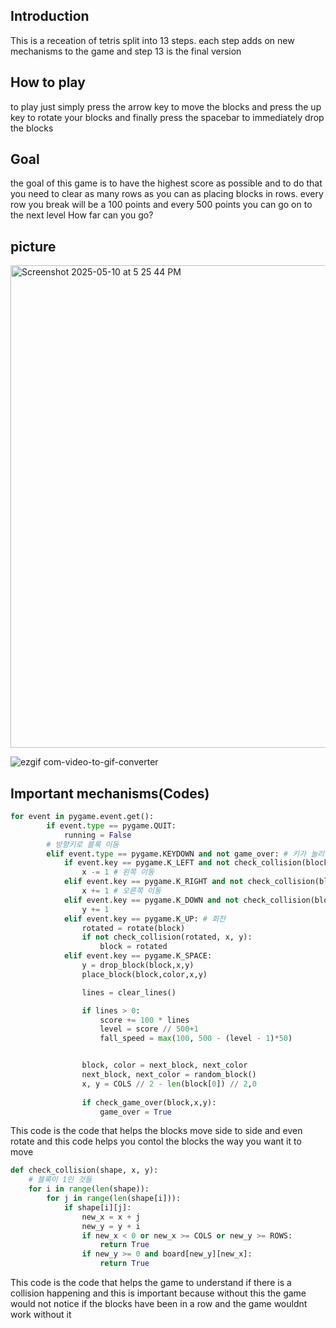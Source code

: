 ## Introduction 
This is a receation of tetris split into 13 steps. 
each step adds on new mechanisms to the game and step 13 is the final version
## How to play 
to play just simply press the arrow key to move the blocks and press the up key to rotate your blocks 
and finally press the spacebar to immediately drop the blocks 
## Goal 
the goal of this game is to have the highest score as possible and to do that
you need to clear as many rows as you can as placing blocks in rows.
every row you break will be a 100 points and every 500 points you can go on to the next level
How far can you go?
## picture 
<img width="772" alt="Screenshot 2025-05-10 at 5 25 44 PM" src="https://github.com/user-attachments/assets/a6edd9f0-81fd-4491-bf57-0ae75c7e9f9a" />    
    
![ezgif com-video-to-gif-converter](https://github.com/user-attachments/assets/cf190559-47be-4bbe-88ec-61737669b10a)


## Important mechanisms(Codes)

``` python
for event in pygame.event.get():
        if event.type == pygame.QUIT:
            running = False
        # 방향키로 블록 이동
        elif event.type == pygame.KEYDOWN and not game_over: # 키가 눌리는 이벤트 발생
            if event.key == pygame.K_LEFT and not check_collision(block, x - 1, y): # 눌린 키가 왼쪽 화살표키이면
                x -= 1 # 왼쪽 이동
            elif event.key == pygame.K_RIGHT and not check_collision(block, x + 1, y):
                x += 1 # 오른쪽 이동
            elif event.key == pygame.K_DOWN and not check_collision(block, x, y + 1):
                y += 1
            elif event.key == pygame.K_UP: # 회전
                rotated = rotate(block)
                if not check_collision(rotated, x, y):
                    block = rotated
            elif event.key == pygame.K_SPACE:
                y = drop_block(block,x,y)
                place_block(block,color,x,y)

                lines = clear_lines()

                if lines > 0:
                    score += 100 * lines
                    level = score // 500+1
                    fall_speed = max(100, 500 - (level - 1)*50)


                block, color = next_block, next_color
                next_block, next_color = random_block()
                x, y = COLS // 2 - len(block[0]) // 2,0
                  
                if check_game_over(block,x,y):
                    game_over = True
```
This code is the code that helps the blocks move side to side and even rotate and this code helps you contol the blocks the way you want it to move 

``` python
def check_collision(shape, x, y):
    # 블록이 1인 것들
    for i in range(len(shape)):
        for j in range(len(shape[i])):
            if shape[i][j]:
                new_x = x + j 
                new_y = y + i
                if new_x < 0 or new_x >= COLS or new_y >= ROWS:
                    return True
                if new_y >= 0 and board[new_y][new_x]: 
                    return True
```
This code is the code that helps the game to understand if there is a collision happening and this is important because without this the game would not notice if the blocks have been in a row and the game wouldnt work without it
